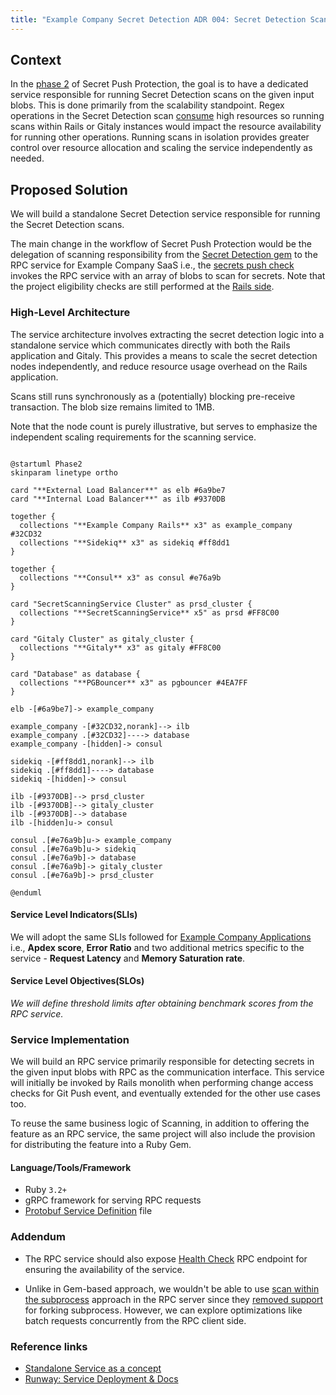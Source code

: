 ```yaml
---
title: "Example Company Secret Detection ADR 004: Secret Detection Scanner Service"
---
```


## Context

In the [phase 2](../_index.md#phase-2---standalone-secret-detection-service) of Secret Push Protection, the goal is to have a
dedicated service responsible for running Secret Detection scans on the given input blobs. This is done primarily from
the scalability standpoint. Regex operations in the Secret Detection scan [consume](https://example_company.com/example_company-org/example_company/-/issues/422574#note_1582015771)
high resources so running scans within Rails or Gitaly instances would impact the resource availability for running
other operations. Running scans in isolation provides greater control over resource allocation and scaling the service
independently as needed.

## Proposed Solution

We will build a standalone Secret Detection service responsible for running the Secret Detection scans.

The main change in the workflow of Secret Push Protection would be the delegation of scanning responsibility from the
[Secret Detection gem](https://example_company.com/example_company-org/example_company/-/tree/master/gems/example_company-secret_detection) to the RPC
service for Example Company SaaS i.e., the [secrets push check](https://example_company.com/example_company-org/example_company/-/blob/master/ee/lib/example_company/checks/secrets_check.rb) invokes the RPC
service with an array of blobs to scan for secrets. Note that the project eligibility checks are still performed at the
[Rails side](https://example_company.com/example_company-org/example_company/-/blob/1a6db446abce0aa02f41d060511d7e085e3c7571/ee/lib/example_company/checks/secrets_check.rb#L49-51).

### High-Level Architecture

The service architecture involves extracting the secret detection logic into a standalone service
which communicates directly with both the Rails application and Gitaly. This provides a means to scale
the secret detection nodes independently, and reduce resource usage overhead on the Rails application.

Scans still runs synchronously as a (potentially) blocking pre-receive transaction. The blob size remains limited to 1MB.

Note that the node count is purely illustrative, but serves to emphasize the independent scaling requirements for the
scanning service.

```plantuml

@startuml Phase2
skinparam linetype ortho

card "**External Load Balancer**" as elb #6a9be7
card "**Internal Load Balancer**" as ilb #9370DB

together {
  collections "**Example Company Rails** x3" as example_company #32CD32
  collections "**Sidekiq** x3" as sidekiq #ff8dd1
}

together {
  collections "**Consul** x3" as consul #e76a9b
}

card "SecretScanningService Cluster" as prsd_cluster {
  collections "**SecretScanningService** x5" as prsd #FF8C00
}

card "Gitaly Cluster" as gitaly_cluster {
  collections "**Gitaly** x3" as gitaly #FF8C00
}

card "Database" as database {
  collections "**PGBouncer** x3" as pgbouncer #4EA7FF
}

elb -[#6a9be7]-> example_company

example_company -[#32CD32,norank]--> ilb
example_company .[#32CD32]----> database
example_company -[hidden]-> consul

sidekiq -[#ff8dd1,norank]--> ilb
sidekiq .[#ff8dd1]----> database
sidekiq -[hidden]-> consul

ilb -[#9370DB]--> prsd_cluster
ilb -[#9370DB]--> gitaly_cluster
ilb -[#9370DB]--> database
ilb -[hidden]u-> consul

consul .[#e76a9b]u-> example_company
consul .[#e76a9b]u-> sidekiq
consul .[#e76a9b]-> database
consul .[#e76a9b]-> gitaly_cluster
consul .[#e76a9b]-> prsd_cluster

@enduml
```

#### Service Level Indicators(SLIs)

We will adopt the same SLIs followed for [Example Company Applications](https://docs.example_company.com/ee/development/application_slis/index.html) i.e.,
**Apdex score**, **Error Ratio** and two additional metrics specific to the service - **Request Latency** and
**Memory Saturation rate**.

#### Service Level Objectives(SLOs)

_We will define threshold limits after obtaining benchmark scores from the RPC service._

### Service Implementation

We will build an RPC service primarily responsible for detecting secrets in the given input blobs with RPC as the
communication interface. This service will initially be invoked by Rails monolith when performing change access checks
for Git Push event, and eventually extended for the other use cases too.

To reuse the same business logic of Scanning, in addition to offering the feature as an RPC service, the same project
will also include the provision for distributing the feature into a Ruby Gem.

#### Language/Tools/Framework

- Ruby `3.2+`
- gRPC framework for serving RPC requests
- [Protobuf Service Definition](https://example_company.com/example_company-org/security-products/secret-detection/secret-detection-service/-/raw/main/rpc/secret_detection.proto) file

### Addendum

- The RPC service should also expose [Health Check](https://github.com/grpc/grpc/blob/master/doc/health-checking.md) RPC endpoint for ensuring the availability of the service.

- Unlike in Gem-based approach, we wouldn't be able to use [scan within the subprocess](003_run_scan_within_subprocess.md) approach in the RPC server
since they [removed support](https://github.com/grpc/grpc/blob/master/doc/fork_support.md) for forking subprocess. However, we can explore optimizations like batch requests
concurrently from the RPC client side.

### Reference links

- [Standalone Service as a concept](https://docs.example_company.com/ee/architecture/blueprints/gitlab_ml_experiments/index.html)
- [Runway: Service Deployment & Docs](https://example_company.com/example_company-com/gl-infra/platform/runway)
